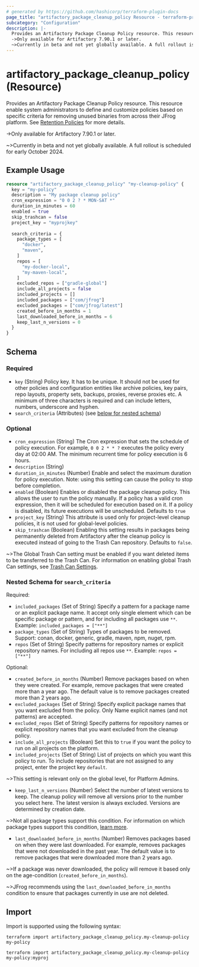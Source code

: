```yaml
---
# generated by https://github.com/hashicorp/terraform-plugin-docs
page_title: "artifactory_package_cleanup_policy Resource - terraform-provider-artifactory"
subcategory: "Configuration"
description: |-
  Provides an Artifactory Package Cleanup Policy resource. This resource enable system administrators to define and customize policies based on specific criteria for removing unused binaries from across their JFrog platform. See Rentation Policies https://jfrog.com/help/r/jfrog-platform-administration-documentation/retention-policies for more details.
  ->Only available for Artifactory 7.90.1 or later.
  ~>Currently in beta and not yet globally available. A full rollout is scheduled for early October 2024.
---
```


# artifactory_package_cleanup_policy (Resource)

Provides an Artifactory Package Cleanup Policy resource. This resource enable system administrators to define and customize policies based on specific criteria for removing unused binaries from across their JFrog platform. See [Retention Policies](https://jfrog.com/help/r/jfrog-platform-administration-documentation/retention-policies) for more details.

->Only available for Artifactory 7.90.1 or later.

~>Currently in beta and not yet globally available. A full rollout is scheduled for early October 2024.

## Example Usage

```terraform
resource "artifactory_package_cleanup_policy" "my-cleanup-policy" {
  key = "my-policy"
  description = "My package cleanup policy"
  cron_expression = "0 0 2 ? * MON-SAT *"
  duration_in_minutes = 60
  enabled = true
  skip_trashcan = false
  project_key = "myprojkey"
  
  search_criteria = {
    package_types = [
      "docker",
      "maven",
    ]
    repos = [
      "my-docker-local",
      "my-maven-local",
    ]
    excluded_repos = ["gradle-global"]
    include_all_projects = false
    included_projects = []
    included_packages = ["com/jfrog"]
    excluded_packages = ["com/jfrog/latest"]
    created_before_in_months = 1
    last_downloaded_before_in_months = 6
    keep_last_n_versions = 0
  }
}
```

<!-- schema generated by tfplugindocs -->
## Schema

### Required

- `key` (String) Policy key. It has to be unique. It should not be used for other policies and configuration entities like archive policies, key pairs, repo layouts, property sets, backups, proxies, reverse proxies etc. A minimum of three characters is required and can include letters, numbers, underscore and hyphen.
- `search_criteria` (Attributes) (see [below for nested schema](#nestedatt--search_criteria))

### Optional

- `cron_expression` (String) The Cron expression that sets the schedule of policy execution. For example, `0 0 2 * * ?` executes the policy every day at 02:00 AM. The minimum recurrent time for policy execution is 6 hours.
- `description` (String)
- `duration_in_minutes` (Number) Enable and select the maximum duration for policy execution. Note: using this setting can cause the policy to stop before completion.
- `enabled` (Boolean) Enables or disabled the package cleanup policy. This allows the user to run the policy manually. If a policy has a valid cron expression, then it will be scheduled for execution based on it. If a policy is disabled, its future executions will be unscheduled. Defaults to `true`
- `project_key` (String) This attribute is used only for project-level cleanup policies, it is not used for global-level policies.
- `skip_trashcan` (Boolean) Enabling this setting results in packages being permanently deleted from Artifactory after the cleanup policy is executed instead of going to the Trash Can repository. Defaults to `false`.

~>The Global Trash Can setting must be enabled if you want deleted items to be transferred to the Trash Can. For information on enabling global Trash Can settings, see [Trash Can Settings](https://jfrog.com/help/r/jfrog-artifactory-documentation/trash-can-settings).

<a id="nestedatt--search_criteria"></a>
### Nested Schema for `search_criteria`

Required:

- `included_packages` (Set of String) Specify a pattern for a package name or an explicit package name. It accept only single element which can be specific package or pattern, and for including all packages use `**`. Example: `included_packages = ["**"]`
- `package_types` (Set of String) Types of packages to be removed. Support: conan, docker, generic, gradle, maven, npm, nuget, rpm.
- `repos` (Set of String) Specify patterns for repository names or explicit repository names. For including all repos use `**`. Example: `repos = ["**"]`

Optional:

- `created_before_in_months` (Number) Remove packages based on when they were created. For example, remove packages that were created more than a year ago. The default value is to remove packages created more than 2 years ago.
- `excluded_packages` (Set of String) Specify explicit package names that you want excluded from the policy. Only Name explicit names (and not patterns) are accepted.
- `excluded_repos` (Set of String) Specify patterns for repository names or explicit repository names that you want excluded from the cleanup policy.
- `include_all_projects` (Boolean) Set this to `true` if you want the policy to run on all projects on the platform.
- `included_projects` (Set of String) List of projects on which you want this policy to run. To include repositories that are not assigned to any project, enter the project key `default`.

~>This setting is relevant only on the global level, for Platform Admins.
- `keep_last_n_versions` (Number) Select the number of latest versions to keep. The cleanup policy will remove all versions prior to the number you select here. The latest version is always excluded. Versions are determined by creation date.

~>Not all package types support this condition. For information on which package types support this condition, [learn more](https://jfrog.com/help/r/jfrog-platform-administration-documentation/retention-policies/package-types-coverage).
- `last_downloaded_before_in_months` (Number) Removes packages based on when they were last downloaded. For example, removes packages that were not downloaded in the past year. The default value is to remove packages that were downloaded more than 2 years ago.

~>If a package was never downloaded, the policy will remove it based only on the age-condition (`created_before_in_months`).

~>JFrog recommends using the `last_downloaded_before_in_months` condition to ensure that packages currently in use are not deleted.

## Import

Import is supported using the following syntax:

```shell
terraform import artifactory_package_cleanup_policy.my-cleanup-policy my-policy

terraform import artifactory_package_cleanup_policy.my-cleanup-policy my-policy:myproj
```
